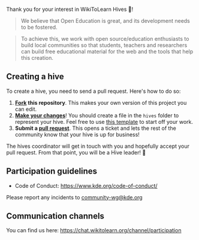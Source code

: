 
Thank you for your interest in WikiToLearn Hives :tada:!

> We believe that Open Education is great, and its development needs to be fostered.

> To achieve this, we work with open source/education enthusiasts to build local communities
> so that students, teachers and researchers can build free educational material
> for the web and the tools that help this creation.

## Creating a hive

To create a hive, you need to send a pull request. Here's how to do so:

1. **[Fork](https://help.github.com/articles/fork-a-repo/) this repository**. This makes your own version of this project you can edit.
2. **[Make your changes](https://guides.github.com/activities/forking/#making-changes)**! You should create a file in the `hives` folder to represent your hive. Feel free to use [this template](https://github.com/WikiToLearn/Hives-Network/blob/master/hives/000-Sample.md) to start off your work.
3. **Submit a [pull request](https://help.github.com/articles/proposing-changes-to-a-project-with-pull-requests/)**. This opens a ticket and lets the rest of the community know that your hive is up for business!

The hives coordinator will get in touch with you and hopefully accept your pull request. From that point, you will be a Hive leader! :tada:

## Participation guidelines

* Code of Conduct: https://www.kde.org/code-of-conduct/

Please report any incidents to [community-wg@kde.org](mailto:community-wg@kde.org)

## Communication channels

You can find us here: https://chat.wikitolearn.org/channel/participation
